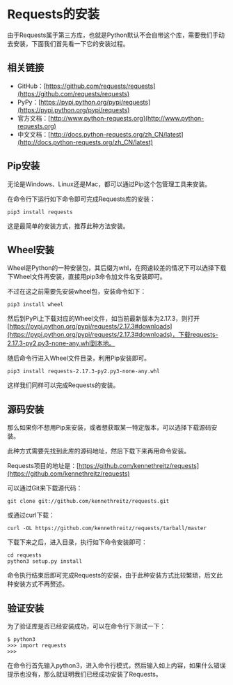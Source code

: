 # Requests的安装

由于Requests属于第三方库，也就是Python默认不会自带这个库，需要我们手动去安装，下面我们首先看一下它的安装过程。

## 相关链接

* GitHub：[https://github.com/requests/requests](https://github.com/requests/requests)
* PyPy：[https://pypi.python.org/pypi/requests](https://pypi.python.org/pypi/requests)
* 官方文档：[http://www.python-requests.org](http://www.python-requests.org)
* 中文文档：[http://docs.python-requests.org/zh_CN/latest](http://docs.python-requests.org/zh_CN/latest)

## Pip安装

无论是Windows、Linux还是Mac，都可以通过Pip这个包管理工具来安装。

在命令行下运行如下命令即可完成Requests库的安装：

```
pip3 install requests
```

这是最简单的安装方式，推荐此种方法安装。

## Wheel安装

Wheel是Python的一种安装包，其后缀为whl，在网速较差的情况下可以选择下载下Wheel文件再安装，直接用pip3命令加文件名安装即可。

不过在这之前需要先安装wheel包，安装命令如下：

```
pip3 install wheel
```

然后到PyPi上下载对应的Wheel文件，如当前最新版本为2.17.3，则打开[https://pypi.python.org/pypi/requests/2.17.3#downloads](https://pypi.python.org/pypi/requests/2.17.3#downloads)，下载requests-2.17.3-py2.py3-none-any.whl到本地。

随后命令行进入Wheel文件目录，利用Pip安装即可。

```
pip3 install requests-2.17.3-py2.py3-none-any.whl 
```

这样我们同样可以完成Requests的安装。

## 源码安装

那么如果你不想用Pip来安装，或者想获取某一特定版本，可以选择下载源码安装。

此种方式需要先找到此库的源码地址，然后下载下来再用命令安装。

Requests项目的地址是：[https://github.com/kennethreitz/requests](https://github.com/kennethreitz/requests)

可以通过Git来下载源代码：

```
git clone git://github.com/kennethreitz/requests.git
```

或通过curl下载：

```
curl -OL https://github.com/kennethreitz/requests/tarball/master
```

下载下来之后，进入目录，执行如下命令安装即可：

```
cd requests
python3 setup.py install
```

命令执行结束后即可完成Requests的安装，由于此种安装方式比较繁琐，后文此种安装方式不再赘述。

## 验证安装

为了验证库是否已经安装成功，可以在命令行下测试一下：

```
$ python3
>>> import requests
>>> 
```

在命令行首先输入python3，进入命令行模式，然后输入如上内容，如果什么错误提示也没有，那么就证明我们已经成功安装了Requests。